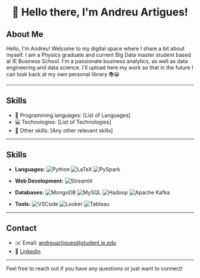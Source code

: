 # <p align="center">👋 Hello there, I'm Andreu Artigues!</p>

## About Me
Hello, I'm Andreu! Welcome to my digital space where I share a bit about myself. I am a Physics graduate and current Big Data master student based at IE Business School. I'm a passionate business analytics, as well as data engineering and data science. I'll upload here my work so that in the future I can look back at my own personal library 📚😀
***

## Skills
- 🚀 Programming languages: [List of Languages]
- 💻 Technologies: [List of Technologies]
- 🔧 Other skills: [Any other relevant skills]
***

## Skills

- **Languages:** 
  ![Python](https://img.shields.io/badge/-Python-blue?logo=python)
  ![LaTeX](https://img.shields.io/badge/-LaTeX-008080?logo=latex)
  ![PySpark](https://img.shields.io/badge/-PySpark-yellow?logo=apache-spark)

- **Web Development:** 
  ![Streamlit](https://img.shields.io/badge/-Streamlit-red?logo=html5)

- **Databases:** 
  ![MongoDB](https://img.shields.io/badge/-MongoDB-brightgreen?logo=mongodb)
  ![MySQL](https://img.shields.io/badge/-MySQL-blue?logo=mysql)
  ![Hadoop](https://img.shields.io/badge/-Hadoop-orange?logo=apache)
  ![Apache Kafka](https://img.shields.io/badge/-Apache%20Kafka-black?logo=apache-kafka)

- **Tools:** 
  ![VSCode](https://img.shields.io/badge/-VSCode-blue?logo=visual-studio-code)
  ![Looker](https://img.shields.io/badge/-Looker-critical?logo=looker)
  ![Tableau](https://img.shields.io/badge/-Tableau-blueviolet?logo=tableau)

***

## Contact
- ✉️ Email: andreuartigues@student.ie.edu
- 🔗 [Linkedin](https://www.linkedin.com/in/andreuartigues/) 

***

Feel free to reach out if you have any questions or just want to connect!
